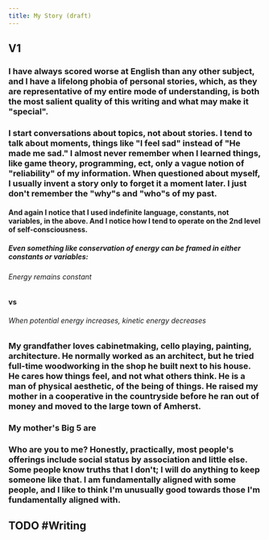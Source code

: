 ```yaml
---
title: My Story (draft)
---
```


## V1
### I have always scored worse at English than any other subject, and I have a lifelong phobia of personal stories, which, as they are representative of my entire mode of understanding, is both the most salient quality of this writing and what may make it "special".

### I start conversations about topics, not about stories. I tend to talk about moments, things like "I feel sad" instead of "He made me sad." I almost never remember when I learned things, like game theory, programming, ect, only a vague notion of "reliability" of my information. When questioned about myself, I usually invent a story only to forget it a moment later. I just don't remember the "why"s and "who"s of my past.
#### And again I notice that I used indefinite language, constants, not variables, in the above. And I notice how I tend to operate on the 2nd level of self-consciousness.
##### Even something like conservation of energy can be framed in either constants or variables:
###### Energy remains constant
__vs__

###### When potential energy increases, kinetic energy decreases

### My grandfather loves cabinetmaking, cello playing, painting, architecture. He normally worked as an architect, but he tried full-time woodworking in the shop he built next to his house. He cares how things feel, and not what others think. He is a man of physical aesthetic, of the being of things. He raised my mother in a cooperative in the countryside before he ran out of money and moved to the large town of Amherst. 

### My mother's Big 5 are

### Who are you to me? Honestly, practically, most people's offerings include social status by association and little else. Some people know truths that I don't; I will do anything to keep someone like that. I am fundamentally aligned with some people, and I like to think I'm unusually good towards those I'm fundamentally aligned with.

## TODO #Writing

